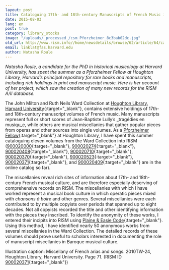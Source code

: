 ```yaml
---
layout: post
title: Cataloguing 17th- and 18th-century Manuscripts of French Music in the Ward Collection (US-CAward)
date: 2015-08-03
lang: en
post: true
category: library_stocks
image: "/uploads/_processed_/csm_Pforzheimer_8c3bab02dc.jpg"
old_url: http://www.rism.info//home/newsdetails/browse/62/article/64/cataloguing-17th-and-18th-century-manuscripts-of-french-music-in-the-ward-collection-us-caward.html
email: linklat@fas.harvard.edu
author: Natasha Roule
---
```



_Natasha Roule, a candidate for the PhD in historical musicology at Harvard University, has spent the summer as a Pforzheimer Fellow at Houghton Library, Harvard’s principal repository for rare books and manuscripts, including rich holdings in print and manuscript music. Here is her account of her project, which saw the creation of many new records for the RISM A/II database._

The John Milton and Ruth Neils Ward Collection at [Houghton Library, Harvard University](http://hcl.harvard.edu/libraries/houghton){:target="_blank"}, contains extensive holdings of 17th- and 18th-century manuscript volumes of French music. Many manuscripts represent full or short scores of Jean-Baptiste Lully’s _tragédies en musiqu_e, while others are musical miscellanies that gather popular pieces from operas and other sources into single volumes. As a [Pforzheimer Fellow](http://library.harvard.edu/06112015-1629/pforzheimer-fellowship-program-confirmed-2015){:target="_blank"} at Houghton Library, I have spent this summer cataloguing eleven volumes from the Ward Collection into RISM ([900020000](https://opac.rism.info/search?id=900020000){:target="_blank"}, [900020274](https://opac.rism.info/search?id=900020274){:target="_blank"}, [900020408](https://opac.rism.info/search?id=900020408){:target="_blank"}, [900020710](https://opac.rism.info/search?id=900020710){:target="_blank"}, [900020370](https://opac.rism.info/search?id=900020370){:target="_blank"}, [900020523](https://opac.rism.info/search?id=900020523){:target="_blank"}, [900020371](https://opac.rism.info/search?id=900020371){:target="_blank"}, and [900020409](https://opac.rism.info/search?id=900020409){:target="_blank"} are in the online catalog so far).

The miscellanies reveal rich sites of information about 17th- and 18th-century French musical culture, and are therefore especially deserving of comprehensive records on RISM. The miscellanies with which I have worked represent a musical book culture in which operatic pieces mixed with _chansons à boire_ and other genres. Several miscellanies were each contributed to by multiple copyists over periods that spanned up to eight decades. Not all copyists recorded the title and other identifying information with the pieces they inscribed. To identify the anonymity of these works, I entered their incipits into RISM using [Plaine & Easie Code](http://www.iaml.info/plaine-easie-code){:target="_blank"}. Using this method, I have identified nearly 50 anonymous works from several miscellanies in the Ward Collection. The detailed records of these volumes should prove useful to scholars interested in documenting the role of manuscript miscellanies in Baroque musical culture.

Illustration caption: Miscellany of French arias and songs. 2010TW-24, Houghton Library, Harvard University. Page 71. (RISM ID [900020371](https://opac.rism.info/search?id=900020371){:target="_blank"})





<script type="text/javascript">var switchTo5x=true;</script><script type="text/javascript" src="http://w.sharethis.com/button/buttons.js"></script><script type="text/javascript">stLight.options({publisher: "9b601438-1ce1-49d8-bfd7-9cff5df54c17", doNotHash: false, doNotCopy: false, hashAddressBar: false});</script>






